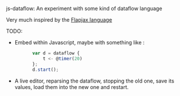 js-dataflow: An experiment with some kind of dataflow language

Very much inspired by the [Flapjax language](http://flapjax-lang.org/)

TODO:

* Embed within Javascript, maybe with something like :
```javascript
          var d = dataflow {
              t <- @timer(20)
          };
          d.start();
```
* A live editor, reparsing the dataflow, stopping the old one, save its
  values, load them into the new one and restart.
